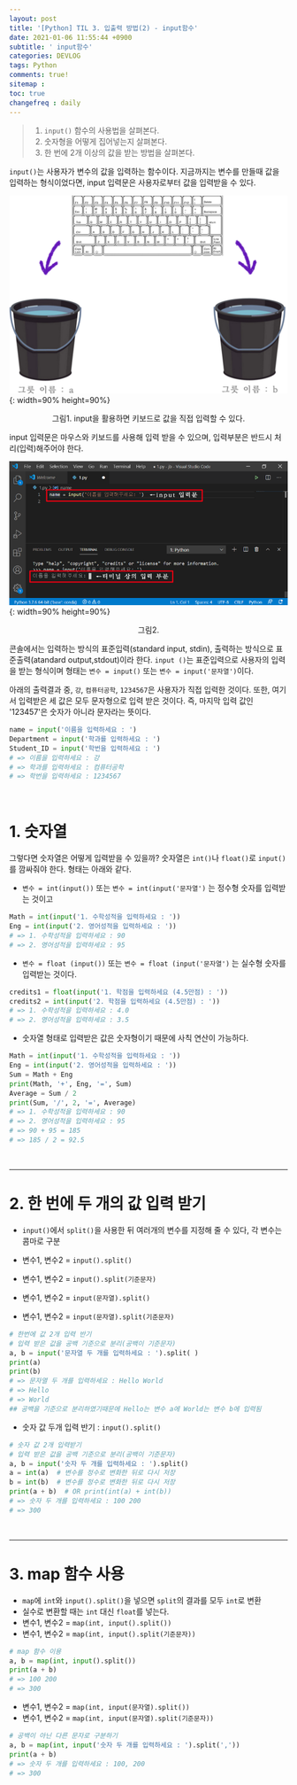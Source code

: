 ```yaml
---
layout: post
title: '[Python] TIL 3. 입출력 방법(2) - input함수'
date: 2021-01-06 11:55:44 +0900
subtitle: ' input함수'
categories: DEVLOG
tags: Python
comments: true!
sitemap :
toc: true
changefreq : daily
---
```


> 1. `input()` 함수의 사용법을 살펴본다.
> 2. 숫자형을 어떻게 집어넣는지 살펴본다.
> 3. 한 번에 2개 이상의 값을 받는 방법을 살펴본다.

`input()`는 사용자가 변수의 값을 입력하는 함수이다.  지금까지는 변수를 만들때 값을 입력하는 형식이었다면, input 입력문은 사용자로부터 값을 입력받을 수 있다.



![title](/assets/img/DEVLOG/Python/TIL3/2021-01-06-Python-TIL3-1.png){: width=90% height=90%}

<center> 그림1. input을 활용하면 키보드로 값을 직접 입력할 수 있다. </center>

input 입력문은 마우스와 키보드를 사용해 입력 받을 수 있으며, 입력부분은 반드시 처리(입력)해주어야 한다.

![title](/assets/img/DEVLOG/Python/TIL3/2021-01-06-Python-TIL3-2.png){: width=90% height=90%}

<center> 그림2. </center>

  콘솔에서는 입력하는 방식의 표준입력(standard input, stdin), 출력하는 방식으로 표준출력(atandard output,stdout)이라 한다. `input ()`는 표준입력으로 사용자의 입력을 받는 형식이며 형태는 `변수 = input()` 또는 `변수 = input('문자열')`이다.

아래의 출력결과 중, `강`, `컴퓨터공학`, `1234567`은 사용자가 직접 입력한 것이다. 또한, 여기서 입력받은 세 값은 모두 문자형으로 입력 받은 것이다. 즉, 마지막 입력 값인 '123457'은 숫자가 아니라 문자라는 뜻이다.

```python
name = input('이름을 입력하세요 : ')
Department = input('학과를 입력하세요 : ')
Student_ID = input('학번을 입력하세요 : ')
# => 이름을 입력하세요 : 강
# => 학과를 입력하세요 : 컴퓨터공학
# => 학번을 입력하세요 : 1234567
```

<br>

# 1. **숫자열**

그렇다면 숫자열은 어떻게 입력받을 수 있을까? 숫자열은 `int()`나 `float()`로 `input()`를 깜싸줘야 한다. 형태는 아래와 같다.

- `변수 = int(input())` 또는 `변수 = int(input('문자열')` 는 정수형 숫자를 입력받는 것이고

```python
Math = int(input('1. 수학성적을 입력하세요 : '))
Eng = int(input('2. 영어성적을 입력하세요 : '))
# => 1. 수학성적을 입력하세요 : 90
# => 2. 영어성적을 입력하세요 : 95
```

- `변수 = float (input())` 또는 `변수 = float (input('문자열')` 는 실수형 숫자를 입력받는 것이다.

```python
credits1 = float(input('1. 학점을 입력하세요 (4.5만점) : '))
credits2 = int(input('2. 학점을 입력하세요 (4.5만점) : '))
# => 1. 수학성적을 입력하세요 : 4.0
# => 2. 영어성적을 입력하세요 : 3.5
```

- 숫자열 형태로 입력받은 값은 숫자형이기 때문에 사칙 연산이 가능하다.

```python
Math = int(input('1. 수학성적을 입력하세요 : '))
Eng = int(input('2. 영어성적을 입력하세요 : '))
Sum = Math + Eng
print(Math, '+', Eng, '=', Sum)
Average = Sum / 2
print(Sum, '/', 2, '=', Average)
# => 1. 수학성적을 입력하세요 : 90
# => 2. 영어성적을 입력하세요 : 95
# => 90 + 95 = 185
# => 185 / 2 = 92.5
```

<br>

***

# 2. **한 번에 두 개의 값 입력 받기**

- `input()`에서 `split()`을 사용한 뒤 여러개의 변수를 지정해 줄 수 있다, 각 변수는 콤마로 구분

- 변수1, 변수2 = `input().split()`

- 변수1, 변수2 = `input().split(기준문자)`

- 변수1, 변수2 = `input(문자열).split()`

- 변수1, 변수2 = `input(문자열).split(기준문자)`

```python
# 한번에 값 2개 입력 반기
# 입력 받은 값을 공백 기준으로 분리(공백이 기준문자)
a, b = input('문자열 두 개를 입력하세요 : ').split( )
print(a)
print(b)
# => 문자열 두 개를 입력하세요 : Hello World    
# => Hello
# => World
## 공백을 기준으로 분리하였기때문에 Hello는 변수 a에 World는 변수 b에 입력됨
```

- 숫자 값 두개 입력 반기 : `input().split()`

```python
# 숫자 값 2개 입력받기
# 입력 받은 값을 공백 기준으로 분리(공백이 기준문자)
a, b = input('숫자 두 개를 입력하세요 : ').split()
a = int(a)  # 변수를 정수로 변화한 뒤로 다시 저장
b = int(b)  # 변수를 정수로 변화한 뒤로 다시 저장
print(a + b)  # OR print(int(a) + int(b))
# => 숫자 두 개를 입력하세요 : 100 200   
# => 300
```

<br>

***

# 3. map 함수 사용

- `map`에 `int`와 `input().split()`을 넣으면 `split`의 결과를 모두 `int`로 변환
- 실수로 변환할 때는 `int` 대신 `float`를 넣는다.
- 변수1, 변수2 = `map(int, input().split())`
- 변수1, 변수2 = `map(int, input().split(기준문자))`

```python
# map 함수 이용
a, b = map(int, input().split())
print(a + b)
# => 100 200    
# => 300
```

- 변수1, 변수2 = `map(int, input(문자열).split())`
- 변수1, 변수2 = `map(int, input(문자열).split(기준문자))`

```python
# 공백이 아닌 다른 문자로 구분하기
a, b = map(int, input('숫자 두 개를 입력하세요 : ').split(','))
print(a + b)
# => 숫자 두 개를 입력하세요 : 100, 200    
# => 300
```
